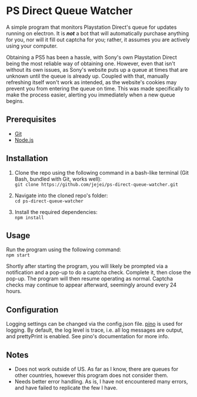 # PS Direct Queue Watcher
A simple program that monitors Playstation Direct's queue for updates running on electron. It is ***not*** a bot that will automatically purchase anything for you, nor will it fill out captcha for you; rather, it assumes you are actively using your computer.

Obtaining a PS5 has been a hassle, with Sony's own Playstation Direct being the most reliable way of obtaining one. However, even that isn't without its own issues, as Sony's website puts up a queue at times that are unknown until the queue is already up. Coupled with that, manually refreshing itself won't work as intended, as the website's cookies may prevent you from entering the queue on time. This was made specifically to make the process easier, alerting you immediately when a new queue begins.

## Prerequisites
* [Git](https://git-scm.com/downloads)
* [Node.js](https://nodejs.org)

## Installation
1. Clone the repo using the following command in a bash-like terminal (Git Bash, bundled with Git, works well):\
`git clone https://github.com/jejei/ps-direct-queue-watcher.git`

2. Navigate into the cloned repo's folder:\
`cd ps-direct-queue-watcher`

3. Install the required dependencies:\
`npm install`

## Usage
Run the program using the following command:\
`npm start`

Shortly after starting the program, you will likely be prompted via a notification and a pop-up to do a captcha check. Complete it, then close the pop-up. The program will then resume operating as normal. Captcha checks may continue to appear afterward, seemingly around every 24 hours.

## Configuration
Logging settings can be changed via the config.json file. [pino](https://github.com/pinojs/pino) is used for logging. By default, the log level is trace, i.e. all log messages are output, and prettyPrint is enabled. See pino's documentation for more info.

## Notes
* Does not work outside of US. As far as I know, there are queues for other countries, however this program does not consider them.
* Needs better error handling. As is, I have not encountered many errors, and have failed to replicate the few I have.
